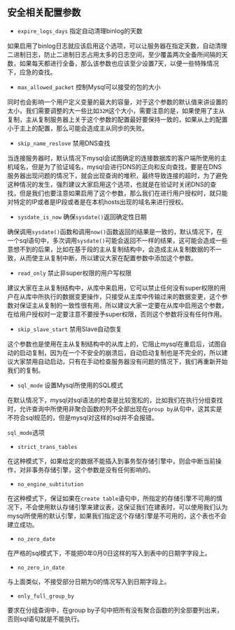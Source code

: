 ## 安全相关配置参数

* `expire_logs_days` 指定自动清理binlog的天数 

如果启用了binlog日志就应该启用这个选项，可以让服务器在指定天数，自动清理二进制日志，防止二进制日志占用太多的日志空间，至少覆盖两次全备所间隔的天数，如果每天都进行全备，那么该参数也应该至少设置7天，以便一些特殊情况下，应急的查找。

* `max_allowed_packet` 控制Mysql可以接受的包的大小 

同时也会影响一个用户定义变量的最大的容量，对于这个参数的默认值来讲设置的太小，我们需要调整的大一些比如`32M`这个大小，需要注意的是，如果使用了主从复制，主从复制服务器上关于这个参数的配置最好要保持一致的，如果从上的配置小于主上的配置，那么可能会造成主从同步的失败。

* `skip_name_reslove` 禁用DNS查找

当连接服务器时，默认情况下mysql会试图确定的连接数据库的客户端所使用的主机域名，但是为了验证域名，mysql会进行DNS的正向和反向查找，要是在DNS服务器出现问题的情况下，就会出现查询的堆积，最终导致连接的超时，为了避免这种情况的发生，强烈建议大家启用这个选项，也就是在验证时关闭DNS的查找，但是我们也要注意如果启用了这个参数，那么我们在进行用户授权时，就只能对特定的IP或者是IP段或者是在本机hosts出现的域名来进行授权。

* `sysdate_is_now` 确保`sysdate()`返回确定性日期

确保调用`sysdate()`函数和调用`now()`函数返回的结果是一致的，默认情况下，在一个sql语句中，多次调用`sysdate()`可能会返回不一样的结果，这可能会造成一些意想不到的后果，比如在基于段的主从复制结构中，会造成主从复制数据的不一致，从而使主从复制中断，所以建议大家在配置参数中添加这个参数。

* `read_only` 禁止非super权限的用户写权限

建议大家在主从复制结构中，从库中来启用，它可以禁止任何没有super权限的用户在从库中所执行的数据变更操作，只接受从主库中传输过来的数据变更，这个参数对保证主从复制的一致性很有用，所以建议大家一定要在从库中启用这个参数，在给用户授权时一定要注意不要授予super权限，否则这个参数将没有任何作用。

* `skip_slave_start` 禁用Slave自动恢复

这个参数也是使用在主从复制结构中的从库上的，它阻止mysql在重启后，试图自动的启动复制，因为在一个不安全的崩溃后，自动启动复制也是不完全的，所以建议大家禁用自动启动，只有在手动检查服务器没有问题的情况下，我们再重新开始我们的复制。

* `sql_mode` 设置Mysql所使用的SQL模式

在默认情况下，mysql对sql语法的检查是比较宽松的，比如我们在执行分组查找时，允许查询中所使用非聚合函数的列不全部出现在`group by`从句中，这其实是不符合sql规范的，但是mysql对这样的sql并不会报错。

`sql_mode`选项

* `strict_trans_tables`

在这种模式下，如果给定的数据不能插入到事务型存储引擎中，则会中断当前操作，对非事务存储引擎，这个参数是没有任何影响的。

* `no_engine_subtitution`

在这种模式下，保证如果在`create table`语句中，所指定的存储引擎不可用的情况下，不会使用默认存储引擎来建议表，这保证我们在建表时，可以使用我们认为mysql所使用的默认引擎，如果我们指定这个存储引擎是不可用的，这个表也不会建立成功。

* `no_zero_date`

在严格的sql模式下，不能把0年0月0日这样的写入到表中的日期字字段上。

* `no_zero_in_date`

与上面类似，不接受部分日期为0的情况写入到日期字段上。

* `only_full_group_by`

要求在分组查询中，在group by子句中把所有没有聚合函数的列全部要列出来，否则sql语句就是不能执行。